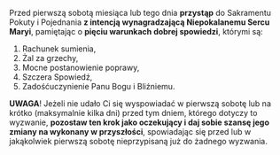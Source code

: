Przed pierwszą sobotą miesiąca lub tego dnia **przystąp** do Sakramentu Pokuty i Pojednania **z intencją wynagradzającą Niepokalanemu Sercu Maryi**, pamiętając o **pięciu warunkach dobrej spowiedzi**, którymi są:
1. Rachunek sumienia,
1. Żal za grzechy,
1. Mocne postanowienie poprawy,
1. Szczera Spowiedź,
1. Zadośćuczynienie Panu Bogu i Bliźniemu.

**UWAGA**! Jeżeli nie udało Ci się wyspowiadać w pierwszą sobotę lub na krótko (maksymalnie kilka dni) przed tym dniem, którego dotyczy to wyzwanie, **pozostaw ten krok jako oczekujący i daj sobie szansę jego zmiany na wykonany w przyszłości**, spowiadając się przed lub w jakąkolwiek pierwszą sobotę nieprzypisaną już do żadnego wyzwania.
